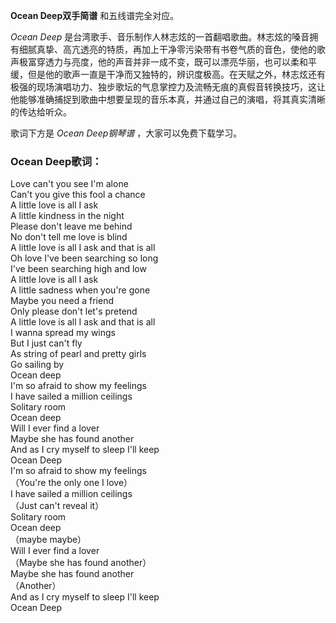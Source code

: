 

**Ocean Deep双手简谱** 和五线谱完全对应。

_Ocean Deep_
是台湾歌手、音乐制作人林志炫的一首翻唱歌曲。林志炫的嗓音拥有细腻真挚、高亢透亮的特质，再加上干净零污染带有书卷气质的音色，使他的歌声极富穿透力与亮度，他的声音并非一成不变，既可以漂亮华丽，也可以柔和平缓，但是他的歌声一直是干净而又独特的，辨识度极高。在天赋之外，林志炫还有极强的现场演唱功力、独步歌坛的气息掌控力及流畅无痕的真假音转换技巧，这让他能够准确捕捉到歌曲中想要呈现的音乐本真，并通过自己的演唱，将其真实清晰的传达给听众。

歌词下方是 _Ocean Deep钢琴谱_ ，大家可以免费下载学习。

### Ocean Deep歌词：

Love can't you see I'm alone  
Can't you give this fool a chance  
A little love is all I ask  
A little kindness in the night  
Please don't leave me behind  
No don't tell me love is blind  
A little love is all I ask and that is all  
Oh love I've been searching so long  
I've been searching high and low  
A little love is all I ask  
A little sadness when you're gone  
Maybe you need a friend  
Only please don't let's pretend  
A little love is all I ask and that is all  
I wanna spread my wings  
But I just can't fly  
As string of pearl and pretty girls  
Go sailing by  
Ocean deep  
I'm so afraid to show my feelings  
I have sailed a million ceilings  
Solitary room  
Ocean deep  
Will I ever find a lover  
Maybe she has found another  
And as I cry myself to sleep I'll keep  
Ocean Deep  
I'm so afraid to show my feelings  
（You're the only one I love）  
I have sailed a million ceilings  
（Just can't reveal it）  
Solitary room  
Ocean deep  
（maybe maybe）  
Will I ever find a lover  
（Maybe she has found another）  
Maybe she has found another  
（Another）  
And as I cry myself to sleep I'll keep  
Ocean Deep

